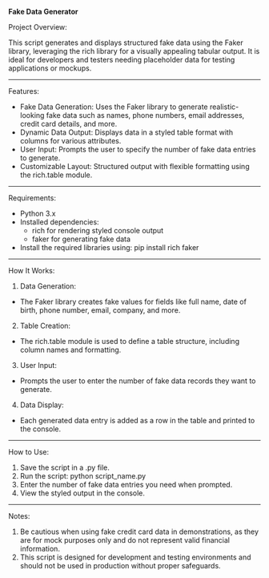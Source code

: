 **Fake Data Generator**

Project Overview:

This script generates and displays structured fake data using the Faker library, leveraging the rich library for a visually appealing tabular output. It is ideal for developers and testers needing placeholder data for testing applications or mockups.

<hr/>

Features:

* Fake Data Generation: Uses the Faker library to generate realistic-looking fake data such as names, phone numbers, email addresses, credit card details, and more.
* Dynamic Data Output: Displays data in a styled table format with columns for various attributes.
* User Input: Prompts the user to specify the number of fake data entries to generate.
* Customizable Layout: Structured output with flexible formatting using the rich.table module.

<hr/>

Requirements:

* Python 3.x
* Installed dependencies:
  * rich for rendering styled console output
  * faker for generating fake data
* Install the required libraries using: pip install rich faker

<hr/>

How It Works:

1. Data Generation:
  * The Faker library creates fake values for fields like full name, date of birth, phone number, email, company, and more.
2. Table Creation:
  * The rich.table module is used to define a table structure, including column names and formatting.
3. User Input:
  * Prompts the user to enter the number of fake data records they want to generate.
4. Data Display:
  * Each generated data entry is added as a row in the table and printed to the console.

<hr/>

How to Use:

1. Save the script in a .py file.
2. Run the script: python script_name.py
3. Enter the number of fake data entries you need when prompted.
4. View the styled output in the console.

<hr/>

Notes:

1. Be cautious when using fake credit card data in demonstrations, as they are for mock purposes only and do not represent valid financial information.
2. This script is designed for development and testing environments and should not be used in production without proper safeguards.
